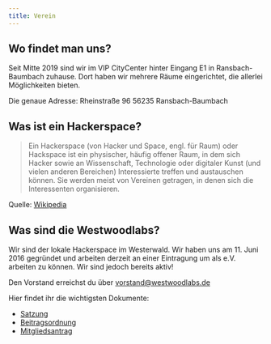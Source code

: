 ```yaml
---
title: Verein
---
```


## Wo findet man uns?
Seit Mitte 2019 sind wir im VIP CityCenter hinter Eingang E1 in Ransbach-Baumbach zuhause. Dort haben wir mehrere Räume eingerichtet, die allerlei Möglichkeiten bieten. 

Die genaue Adresse:
Rheinstraße 96
56235 Ransbach-Baumbach 

## Was ist ein Hackerspace?
 > Ein Hackerspace (von Hacker und Space, engl. für Raum) oder Hackspace ist ein physischer, häufig offener Raum, in dem sich Hacker sowie an Wissenschaft, Technologie oder digitaler Kunst (und vielen anderen Bereichen) Interessierte treffen und austauschen können. Sie werden meist von Vereinen getragen, in denen sich die Interessenten organisieren.

Quelle: [Wikipedia](https://de.wikipedia.org/wiki/Hackerspace)

## Was sind die Westwoodlabs?
Wir sind der lokale Hackerspace im Westerwald. Wir haben uns am 11. Juni 2016 gegründet und arbeiten derzeit an einer Eintragung um als e.V. arbeiten zu können. Wir sind jedoch bereits aktiv!

Den Vorstand erreichst du über <a href="mailto:vorstand@westwoodlabs.de">vorstand@westwoodlabs.de</a>

Hier findet ihr die wichtigsten Dokumente:

* [Satzung](/wiki/Offiziell:Satzung)
* [Beitragsordnung](/wiki/Offiziell:Beitragsordnung)
* [Mitgliedsantrag](../dateien/Mitgliedsantrag.pdf)
 
